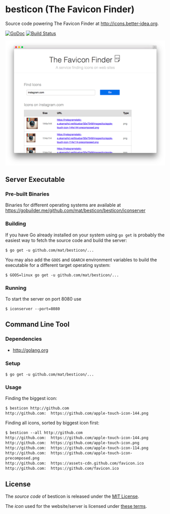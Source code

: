 # besticon (The Favicon Finder)

Source code powering The Favicon Finder at <http://icons.better-idea.org>.

[![GoDoc](http://img.shields.io/badge/go-documentation-blue.svg?style=flat-square)](https://godoc.org/github.com/mat/besticon/besticon)
[![Build Status](http://img.shields.io/travis/mat/besticon/master.svg?style=flat-square)](http://travis-ci.org/mat/besticon)

[![Screenshot of The Favicon Finder](the-icon-finder.png)](http://icons.better-idea.org)


## Server Executable

### Pre-built Binaries

Binaries for different operating systems are available at <https://gobuilder.me/github.com/mat/besticon/besticon/iconserver>

### Building

If you have Go already installed on your system using `go get` is probably the easiest way to fetch the source code and build the server:

	$ go get -u github.com/mat/besticon/...

You may also add the `GOOS` and `GOARCH` environment variables to build the executable for a different target operating system:

	$ GOOS=linux go get -u github.com/mat/besticon/...

### Running

To start the server on port 8080 use

	$ iconserver --port=8080



## Command Line Tool

### Dependencies

 - <http://golang.org>

### Setup

    $ go get -u github.com/mat/besticon/...

### Usage

Finding the biggest icon:

	$ besticon http://github.com
	http://github.com:  https://github.com/apple-touch-icon-144.png

Finding all icons, sorted by biggest icon first:

	$ besticon --all http://github.com
	http://github.com:  https://github.com/apple-touch-icon-144.png
	http://github.com:  https://github.com/apple-touch-icon.png
	http://github.com:  https://github.com/apple-touch-icon-114.png
	http://github.com:  https://github.com/apple-touch-icon-precomposed.png
	http://github.com:  https://assets-cdn.github.com/favicon.ico
	http://github.com:  https://github.com/favicon.ico

## License

The *source code* of besticon is released under the [MIT License](http://www.opensource.org/licenses/MIT).

The *icon* used for the website/server is licensed under [these terms](http://sixrevisions.com/freebies/icons/free-icons-1000/).
